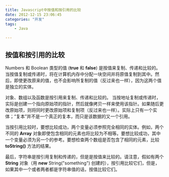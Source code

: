 ```yaml
---
title: Javascript中按值和按引用的比较
date: 2012-12-15 23:06:45
categories: "开发"
tags:
	- Java

---
```


## 按值和按引用的比较 ##

Numbers 和 Boolean 类型的值 (**true** 和 **false**) 是按值来复制、传递和比较的。当按值复制或传递时，将在计算机内存中分配一块空间并将原值复制到其中。然后，即使更改原来的值，也不会影响所复制的值（反过来也一样），因为这两个值是独立的实体。

对象、数组以及函数是按引用来复制、传递和比较的。 当按地址复制或传递时，实际是创建一个指向原始项的指针，然后就像拷贝一样来使用该指针。如果随后更改原始项，则将同时更改原始项和复制项（反过来也一样）。实际上只有一个实体；“复本”并不是一个真正的复本，而只是该数据的又一个引用。

当按引用比较时，要想比较成功，两个变量必须参照完全相同的实体。例如，两个不同的 **Array** 对象即使包含相同的元素也将比较为不相等。要想比较成功，其中一个变量必须为另一个的参考。要想检查两个数组是否包含了相同的元素，比较 **toString()** 方法的结果。

最后，字符串是按引用复制和传递的，但是是按值来比较的。请注意，假如有两个 **String** 对象（用 **new** String("something") 创建的），按引用比较它们，但是，如果其中一个或者两者都是字符串值的话，按值比较它们。